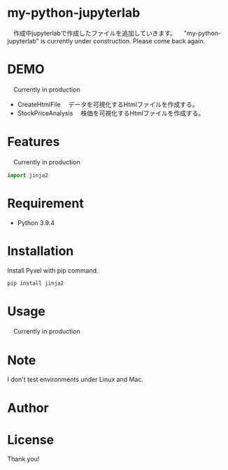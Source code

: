# my-python-jupyterlab
　作成中jupyterlabで作成したファイルを追加していきます。
　"my-python-jupyterlab" is currently under construction. Please come back again.

# DEMO
　Currently in production
- CreateHtmlFile
　データを可視化するHtmlファイルを作成する。
- StockPriceAnalysis
　株価を可視化するHtmlファイルを作成する。

# Features
　Currently in production

```python
import jinja2
```

# Requirement

* Python 3.9.4

# Installation

Install Pyxel with pip command.

```bash
pip install jinja2
```

# Usage

　Currently in production

# Note

I don't test environments under Linux and Mac.

# Author



# License


Thank you!